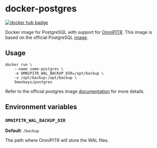 # docker-postgres

[![docker hub badge](https://img.shields.io/docker/pulls/5monkeys/postgres.svg)](https://hub.docker.com/r/5monkeys/postgres/)

Docker image for PostgreSQL with support for [OmniPITR](https://github.com/omniti-labs/omnipitr).
This image is based on the official PostgreSQL [image](https://hub.docker.com/_/postgres/).

## Usage

```
docker run \
    --name some-postgres \
    -e OMNIPITR_WAL_BACKUP_DIR=/opt/backup \
    -v /opt/backup:/opt/backup \
    5monkeys/postgres
```

Refer to the official postgres image [documentation](https://hub.docker.com/_/postgres/)
for more details.

## Environment variables

### `OMNIPITR_WAL_BACKUP_DIR`

**Default**: `/backup`

The path where OmniPITR will store the WAL files.

